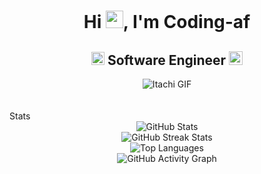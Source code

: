 <h1 align="center">Hi <img src="https://github.com/YourUsername/YourUsername/blob/main/icons/Hi.gif" width="28px"/>, I'm Coding-af</h1>
<h2 align="center">
  <img src="https://komarev.com/ghpvc/?username=coding-af&color=dc143c&style=for-the-badge" alt="Profile Views" style="height:21px;">
  Software Engineer
  <a href="https://[your-portfolio-link]">
    <img src="https://img.shields.io/badge/Portfolio-543DE0?style=for-the-badge&logo=About.me&logoColor=white" alt="Portfolio" style="height:22px;">
  </a>
</h2>
<div align="center">
 <img src="https://giphy.com/gifs/naruto-manga-ADSJHOoIvyjKM" alt="Itachi GIF" />
</div>
  <br>
  <br>
  <div>Stats</div>
  <div align="center">
    <img src="https://github-readme-stats.vercel.app/api?username=coding-af&theme=tokyonight&hide_border=false&include_all_commits=true&count_private=false" alt="GitHub Stats" /><br />
    <img src="https://github-readme-streak-stats.herokuapp.com/?user=coding-af&theme=tokyonight&hide_border=false" alt="GitHub Streak Stats" /><br />
    <img src="https://github-readme-stats.vercel.app/api/top-langs/?username=coding-af&theme=tokyonight&hide_border=false&include_all_commits=true&count_private=false&layout=compact" alt="Top Languages" /><br />
    <img src="https://github-readme-activity-graph.vercel.app/graph?username=coding-af&theme=tokyo-night" alt="GitHub Activity Graph" />
  </div>


